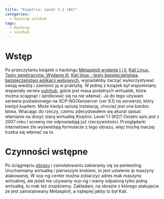 ```yaml
---
title: "Kioptrix: Level 1.1 (#2)"
categories:
  - hacking vulnhub
tags:
  - Hacking
  - vulnhub
---
```

# Wstęp
Po przeczytaniu książek o hackingu 
[Metasploit wydanie I i II](https://www.goodreads.com/book/show/19274492-metasploit-penetration-testing-cookbook-second-edition), [Kali Linux. Testy penetracyjne. Wydanie III](https://www.goodreads.com/book/show/39211056-web-penetration-testing-with-kali-linux), [Kali linux - testy bezpieczeństwa](https://www.goodreads.com/book/show/53328771-kali-linux-testy-bezpiecze-stwa-testy-penetracyjne-i-etyczne-hakowanie), [bezpieczeństwo aplikacji webowych](https://www.goodreads.com/book/show/48718398-bezpiecze-stwo-aplikacji-webowych), wypadałoby zacząć wykorzystywać swoją wiedzę i zamienić ją w praktykę. W jednej z książek był wspomniany wspaniały serwis [vulnhub](https://www.vulnhub.com/), gdzie jest masa podatnych wirtualek, które można ściągnąć i spróbować się na nie włamać. Ja do tego używam serwera postawionego na XCP-NG/Xenserver (ver 8.1) na serwerze, który kiedyś kupiłem. Może kiedyś opiszę instalację, chociaż jest ona bardzo łatwa. Wracając do rzeczy, czemu zdecydowałem się akurat opisać włamanie na dosyć starą wirtualkę Kioptrix: Level 1.1 (#2)? Ostatni opis jest z 2007 roku i screeny nie odpowiadają już rzeczywistości. Przeglądarki internetowe źle wyświetlają formularze z tego obrazu, więc trochę inaczej trzeba się włamać na to.


# Czynności wstępne
Po ściągnięciu [obrazu](https://www.vulnhub.com/entry/kioptrix-level-11-2,23/) i zainstalowaniu zabieramy się za pentesting. Uruchamiamy wirtualkę i pierwszym krokiem, to jest ustalenie ip maszyny atakowanej. W xcp-ng center można zobaczyć adres mak maszyny wirtualnej, ale jeżeli nie używamy xcp-ng i mamy odpaloną tylko jedną wirtualkę, to mak też znajdziemy. Zakładam, na obrazie z którego atakujecie że jest zainstalowany Metasploit, a najlepiej jakby to był Kali.



